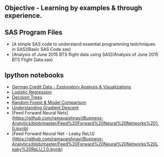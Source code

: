 ## Objective - Learning by examples & through experience.
## SAS Program Files
- [A simple SAS code to understand essential programming tedchniques in SAS](Basic SAS Code.sas)
- [Analysis of June 2015 BTS flight data using SAS](Analysis of June 2015 BTS Flight Data.sas)

## Ipython notebooks
 - [German Credit Data - Exploratory Analysis & Visualizations](https://github.com/ramavaishnavi/data_analysis/blob/master/German_Credit_EDA.ipynb)
 - [Logistic Regression](https://github.com/ramavaishnavi/data_analysis/blob/master/German%20credit%20_%20Logistic%20Regression.ipynb)
 - [Decision Trees](https://github.com/ramavaishnavi/data_analysis/blob/master/Decision%20Trees%20v1.0.ipynb)
 - [Random Forest & Model Comparison](https://github.com/ramavaishnavi/Business-Analytics/blob/master/Random%20Forest%201.0.ipynb)
 - [Understanding Gradient Descent](https://github.com/ramavaishnavi/Business-Analytics/blob/master/Gradient%20descent%20for%20tanh(mx%2Bc).ipynb)
 - [Feed Forward Neural Nets] (https://github.com/ramavaishnavi/Business-Analytics/blob/master/Feed%20Forward%20Neural%20Networks%201.0.ipynb)
 - [Feed Forward Neural Net - Leaky ReLU] (https://github.com/ramavaishnavi/Business-Analytics/blob/master/Feed%20Forward%20Neural%20Networks%20Leaky%20ReLU_1.0.ipynb)
